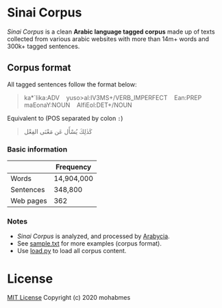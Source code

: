 # Sinai Corpus
*Sinai Corpus* is a clean **Arabic language tagged corpus** made up of texts collected from  various arabic websites with more than 14m+ words and 300k+ tagged sentences.

## Corpus format
All tagged sentences follow the format below:
> ka*`lika:ADV &nbsp;&nbsp; yuso>al:IV3MS+/VERB_IMPERFECT &nbsp;&nbsp; Ean:PREP &nbsp;&nbsp; maEonaY:NOUN &nbsp;&nbsp; AlfiEol:DET+/NOUN 

Equivalent to (POS separated by colon `:`)
> كَذٰلِكَ يُسْأَل عَن مَعْنَى الفِعْل


### Basic information
&nbsp;| Frequency 
--- | --- 
Words | 14,904,000 
Sentences | 348,800 
Web pages | 362

### Notes
- *Sinai Corpus* is analyzed, and processed by [Arabycia](https://github.com/mohabmes/Arabycia).
- See [sample.txt](https://github.com/mohabmes/Sinai-corpus/blob/master/src/sample.txt) for more examples (corpus format).
- Use [load.py](https://github.com/mohabmes/Sinai-corpus/blob/master/load.py) to load all corpus content.

# License
[MIT License](https://github.com/mohabmes/Sinai-corpus/blob/master/LICENSE) Copyright (c) 2020 mohabmes
